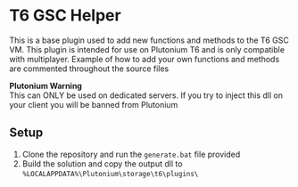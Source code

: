 # T6 GSC Helper
This is a base plugin used to add new functions and methods to the T6 GSC VM. This plugin is intended for use on Plutonium T6 and is only compatible with multiplayer. Example of how to add your own functions and methods are commented throughout the source files

**Plutonium Warning**  
This can ONLY be used on dedicated servers. If you try to inject this dll on your client you will be banned from Plutonium

## Setup
1. Clone the repository and run the `generate.bat` file provided
2. Build the solution and copy the output dll to `%LOCALAPPDATA%\Plutonium\storage\t6\plugins\`
